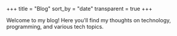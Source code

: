 +++
title = "Blog"
sort_by = "date"
transparent = true
+++

Welcome to my blog! Here you'll find my thoughts on technology, programming, and various tech topics.
